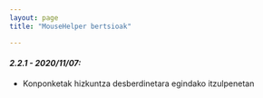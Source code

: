 ```yaml
---
layout: page
title: "MouseHelper bertsioak"

---
```

 
#### <a name="2.2.1"> </a> <b> <i> 2.2.1 - 2020/11/07: </i> </b>

* Konponketak hizkuntza desberdinetara egindako itzulpenetan